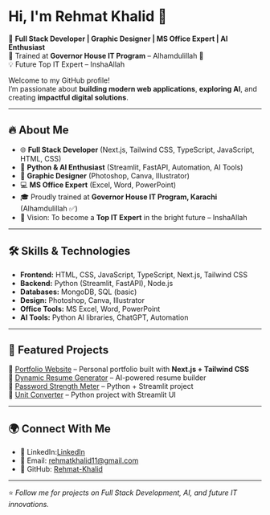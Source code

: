 # Hi, I'm Rehmat Khalid 👋  

🚀 **Full Stack Developer | Graphic Designer | MS Office Expert | AI Enthusiast**  
🌟 Trained at **Governor House IT Program** – Alhamdulillah 🌟  
💡 Future Top IT Expert – InshaAllah  

Welcome to my GitHub profile!  
I’m passionate about **building modern web applications**, **exploring AI**, and creating **impactful digital solutions**.  

---

## 🔥 About Me  
- 🌐 **Full Stack Developer** (Next.js, Tailwind CSS, TypeScript, JavaScript, HTML, CSS)  
- 🐍 **Python & AI Enthusiast** (Streamlit, FastAPI, Automation, AI Tools)  
- 🎨 **Graphic Designer** (Photoshop, Canva, Illustrator)  
- 💻 **MS Office Expert** (Excel, Word, PowerPoint)  
- 🎓 Proudly trained at **Governor House IT Program, Karachi** (Alhamdulillah ✅)  
- 🌟 Vision: To become a **Top IT Expert** in the bright future – InshaAllah  

---

## 🛠️ Skills & Technologies  
- **Frontend:** HTML, CSS, JavaScript, TypeScript, Next.js, Tailwind CSS  
- **Backend:** Python (Streamlit, FastAPI), Node.js  
- **Databases:** MongoDB, SQL (basic)  
- **Design:** Photoshop, Canva, Illustrator  
- **Office Tools:** MS Excel, Word, PowerPoint  
- **AI Tools:** Python AI libraries, ChatGPT, Automation  

---
 
## 📌 Featured Projects  
🔹 [Portfolio Website](https://github.com/Rehmat-Khalid/portfolio) – Personal portfolio built with **Next.js + Tailwind CSS**  
🔹 [Dynamic Resume Generator](https://github.com/Rehmat-Khalid/dynamic-resume-generator) – AI-powered resume builder  
🔹 [Password Strength Meter](https://github.com/Rehmat-Khalid/password-strength-meter) – Python + Streamlit project  
🔹 [Unit Converter](https://github.com/Rehmat-Khalid/unit-converter) – Python project with Streamlit UI  


---

## 🌍 Connect With Me  
- 💼 LinkedIn:[LinkedIn](https://www.linkedin.com/in/rehmatkhalid)  
- 📧 Email: [rehmatkhalid11@gmail.com](mailto:rehmatkhalid11@gmail.com)  
- 🐙 GitHub: [Rehmat-Khalid](https://github.com/Rehmat-Khalid)  

---

⭐️ *Follow me for projects on Full Stack Development, AI, and future IT innovations.*  
